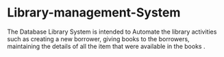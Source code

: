 # Library-management-System
The Database Library System is intended to Automate the library activities such as creating a new borrower, giving books to the borrowers, maintaining the details of all the item that were available in the books . 
